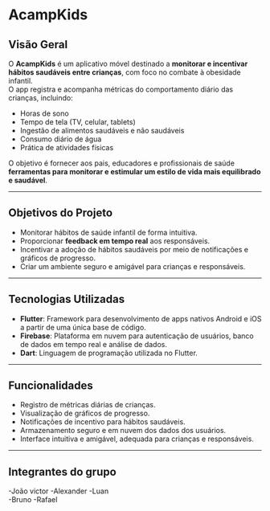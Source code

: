 # AcampKids 

##  Visão Geral
O **AcampKids** é um aplicativo móvel destinado a **monitorar e incentivar hábitos saudáveis entre crianças**, com foco no combate à obesidade infantil.  
O app registra e acompanha métricas do comportamento diário das crianças, incluindo:

- Horas de sono  
- Tempo de tela (TV, celular, tablets)  
- Ingestão de alimentos saudáveis e não saudáveis  
- Consumo diário de água  
- Prática de atividades físicas  

O objetivo é fornecer aos pais, educadores e profissionais de saúde **ferramentas para monitorar e estimular um estilo de vida mais equilibrado e saudável**.

---

##  Objetivos do Projeto
- Monitorar hábitos de saúde infantil de forma intuitiva.  
- Proporcionar **feedback em tempo real** aos responsáveis.  
- Incentivar a adoção de hábitos saudáveis por meio de notificações e gráficos de progresso.  
- Criar um ambiente seguro e amigável para crianças e responsáveis.

---

##  Tecnologias Utilizadas
- **Flutter**: Framework para desenvolvimento de apps nativos Android e iOS a partir de uma única base de código.  
- **Firebase**: Plataforma em nuvem para autenticação de usuários, banco de dados em tempo real e análise de dados.  
- **Dart**: Linguagem de programação utilizada no Flutter.

---

##  Funcionalidades
- Registro de métricas diárias de crianças.  
- Visualização de gráficos de progresso.  
- Notificações de incentivo para hábitos saudáveis.  
- Armazenamento seguro e em nuvem dos dados dos usuários.  
- Interface intuitiva e amigável, adequada para crianças e responsáveis.

---

##  Integrantes do grupo
-João victor
-Alexander
-Luan 	
-Bruno
-Rafael
